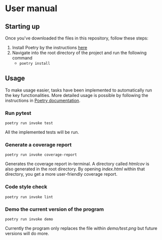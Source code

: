 # User manual
## Starting up
Once you've downloaded the files in this repository, follow these steps:
1. Install Poetry by the instructions [here](https://python-poetry.org/docs/#installation)
2. Navigate into the root directory of the project and run the following command
    - `poetry install`
## Usage
To make usage easier, tasks have been implemented to automatically run the key functionalities. More detailed usage is possible by following the instructions in [Poetry documentation](https://python-poetry.org/docs/).
### Run pytest
`poetry run invoke test`

All the implemented tests will be run.
### Generate a coverage report
`poetry run invoke coverage-report`

Generates the coverage report in-terminal. A directory called *htmlcov* is also generated in the root directory. By opening *index.html* within that directory, you get a more user-friendly coverage report.
### Code style check
`poetry run invoke lint`
### Demo the current version of the program
`poetry run invoke demo`

Currently the program only replaces the file within *demo/test.png* but future versions will do more.